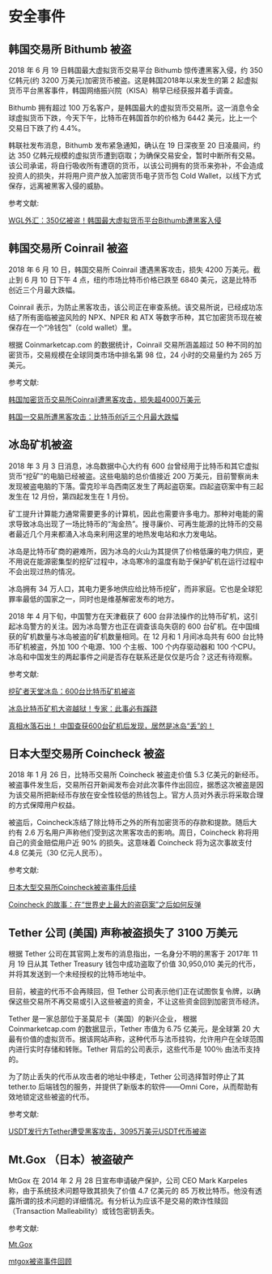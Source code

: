 # 安全事件

## 韩国交易所 Bithumb 被盗

2018 年 6 月 19 日韩国最大虚拟货币交易平台 Bithumb 惊传遭黑客入侵，约 350 亿韩元(约 3200 万美元)加密货币被盗。这是韩国2018年以来发生的第 2 起虚拟货币平台黑客事件，韩国网络振兴院（KISA）稍早已经获报并着手调查。

Bithumb 拥有超过 100 万名客户，是韩国最大的虚拟货币交易所。这一消息令全球虚拟货币下跌，今天下午，比特币在韩国首尔的价格为 6442 美元，比上一个交易日下跌了约 4.4%。

韩联社发布消息，Bithumb 发布紧急通知，确认在 19 日深夜至 20 日凌晨间，约达 350 亿韩元规模的虚拟货币遭到窃取；为确保交易安全，暂时中断所有交易。该公司承诺，将自行吸收所有遭窃的货币，以该公司拥有的货币来弥补，不会造成投资人的损失，并将用户资产放入加密货币电子货币包 Cold Wallet，以线下方式保存，远离被黑客入侵的威胁。

参考文献:

[WGL外汇：350亿被盗！韩国最大虚拟货币平台Bithumb遭黑客入侵](http://baijiahao.baidu.com/s?id=1604509876979516080&wfr=spider&for=pc)

## 韩国交易所 Coinrail 被盗

2018 年 6 月 10 日，韩国交易所 Coinrail 遭遇黑客攻击，损失 4200 万美元。截止到 6 月 10 日下午 4 点，纽约市场比特币价格已跌至 6840 美元，这是比特币创近三个月最大跌幅。

Coinrail 表示，为防止黑客攻击，该公司正在审查系统。该交易所说，已经成功冻结了所有面临被盗风险的 NPX、NPER 和 ATX 等数字币种，其它加密货币现在被保存在一个“冷钱包”（cold wallet）里。

根据 Coinmarketcap.com 的数据统计，Coinrail 交易所涵盖超过 50 种不同的加密货币，交易规模在全球同类市场中排名第 98 位，24 小时的交易量约为 265 万美元。

参考文献:

[韩国加密货币交易所Coinrail遭黑客攻击，损失超4000万美元](http://www.sohu.com/a/235106828_118792)

[韩国一交易所遭黑客攻击：比特币创近三个月最大跌幅](http://www.sohu.com/a/235054135_556442)

## 冰岛矿机被盗

2018 年 3 月 3 日消息，冰岛数据中心大约有 600 台曾经用于比特币和其它虚拟货币“挖矿”的电脑已经被盗。这些电脑的总价值接近 200 万美元，目前警察尚未发现被盗电脑的下落。雷克珍半岛西南区发生了两起盗窃案。四起盗窃案中有三起发生在 12 月份，第四起发生在 1 月份。

矿工提升计算能力通常需要更多的计算机，因此也需要许多电力。那种对电能的需求导致冰岛出现了一场比特币的“淘金热”。搜寻廉价、可再生能源的比特币的交易者最近几个月来都涌入冰岛来利用这里的地热发电站和水力发电站。

冰岛是比特币矿商的避难所，因为冰岛的火山为其提供了价格低廉的电力供应，更不用说在能源密集型的挖矿过程中，冰岛寒冷的温度有助于保护矿机在运行过程中不会出现过热的情况。

冰岛拥有 34 万人口，其电力更多地供应给比特币挖矿，而非家庭。它也是全球犯罪率最低的国家之一，同时也是维基解密发布的地方。

2018 年 4 月下旬，中国警方在天津截获了 600 台非法操作的比特币矿机，这引起冰岛警方的关注。因为冰岛警方也正在调查该岛失窃的 600 台矿机。在中国缉获的矿机数量与冰岛被盗的矿机数量相同。在 12 月和 1 月间冰岛共有 600 台比特币矿机被盗，外加 100 个电源、100 个主板、100 个内存驱动器和 100 个CPU。冰岛和中国发生的两起事件之间是否存在联系还是仅仅是巧合？这还有待观察。

参考文献:

[挖矿者天堂冰岛：600台比特币矿机被盗](http://www.8btc.com/thieves-steal-600-bitcoin)

[冰岛比特币矿机大盗越狱！专家：此事必有蹊跷](http://news.mydrivers.com/1/568/568603.htm)

[真相水落石出！ 中国查获600台矿机后发现，居然是冰岛“丢”的！](http://www.sohu.com/a/231010935_100147978)

## 日本大型交易所 Coincheck 被盗

2018 年 1 月 26 日，比特币交易所 Coincheck 被盗走价值 5.3 亿美元的新经币。被盗事件发生后，交易所召开新闻发布会对此次事件作出回应，据悉这次被盗是因为该交易所把新经币存放在安全性较低的热钱包上。官方人员对外表示将采取合理的方式保障用户权益。

被盗后，Coincheck冻结了除比特币之外的所有加密货币的存款和提款。随后大约有 2.6 万名用户声称他们受到这次黑客攻击的影响。周日，Coincheck 称将用自己的资金赔偿用户近 90% 的损失。这意味着 Coincheck 将为这次事故支付 4.8 亿美元（30 亿元人民币）。

参考文献:

[日本大型交易所Coincheck被盗事件后续](https://baijiahao.baidu.com/s?id=1591071355103848176&wfr=spider&for=pc)

[Coincheck 的故事：在“世界史上最大的盗窃案”之后如何反弹](http://baijiahao.baidu.com/s?id=1596803225756566165&wfr=spider&for=pc)

## Tether 公司 (美国) 声称被盗损失了 3100 万美元

根据 Tether 公司在其官网上发布的消息指出，一名身分不明的黑客于 2017年 11 月 19 日从其 Tether Treasury 钱包中成功盗取了价值 30,950,010 美元的代币，并将其发送到一个未经授权的比特币地址中。

目前，被盗的代币不会再赎回，但 Tether 公司表示他们正在试图恢复令牌，以确保这些交易所不再交易或引入这些被盗的资金，不让这些资金回到加密货币经济。

Tether 是一家总部位于圣莫尼卡（美国）的新兴企业， 根据 Coinmarketcap.com 的数据显示，Tether 市值为 6.75 亿美元，是全球第 20 大最有价值的虚拟货币。据该网站声称，这种代币与法币挂钩，允许用户在全球范围内进行实时存储和转账。Tether 背后的公司表示，这些代币是 100％ 由法币支持的。

为了防止丢失的代币从攻击者的地址中移走，Tether 公司选择暂时停止了其 tether.to 后端钱包的服务，并提供了新版本的软件——Omni Core，从而帮助有效地锁定这些被盗的代币。

参考文献:

[USDT发行方Tether遭受黑客攻击，3095万美元USDT代币被盗](http://www.freebuf.com/news/155146.html)

## Mt.Gox （日本）被盗破产

MtGox 在 2014 年 2 月 28 日宣布申请破产保护，公司 CEO Mark Karpeles 称，由于系统技术问题导致其损失了价值 4.7 亿美元的 85 万枚比特币。他没有透露所谓的技术问题的详细情况。有分析认为应该不是交易的欺诈性赎回（Transaction Malleability）或钱包密钥丢失。

参考文献:

[Mt.Gox](https://baike.baidu.com/item/Mt.Gox/3611884)

[mtgox被盗事件回顾](http://www.bitmixc.com/information/jys/3680.html)

